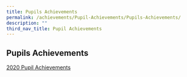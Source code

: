 ```yaml
---
title: Pupils Achievements
permalink: /achievements/Pupil-Achievements/Pupils-Achievements/
description: ""
third_nav_title: Pupil Achievements
---
```

## Pupils Achievements 

[2020 Pupil Achievements](https://staging.d1xmmxgvj0r5sk.amplifyapp.com/achievements/Pupil-Achievements/2020-Pupil-Achievements/)

